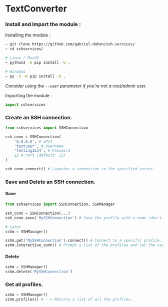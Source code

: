 # TextConverter

### Install and Import the module :

Installing the module :
```bash
~ git clone https://github.com/gabriel-dahan/ssh-services/
~ cd sshservices/

# Linux / MacOS
~ python3 -m pip install -U .

# Windows 
~ py -3 -m pip install -U .
```
_Consider using the `--user` parameter if you're not a root/admin user._

Importing the module :
```python
import sshservices
```
### Create an SSH connection.
```python
from sshservices import SSHConnection

ssh_conn = SSHConnection(
    '0.0.0.0', # IPv4
    'testuser', # Username
    'Testing1234', # Password
    22 # Port (default: 22)
)

ssh_conn.connect() # Launches a connection to the specified server.
```
### Save and Delete an SSH connection.
#### Save
```python
from sshservices import SSHConnection, SSHManager

ssh_conn = SSHConnection(...)
ssh_conn.save('MySSHConnection') # Save the profile with a name (don't reuse the same name as others profiles, it'll override them).

# Later
sshm = SSHManager()

sshm.get('MySSHConnection').connect() # Connect to a specific profile.
sshm.interactive_conn() # Prompt a list of the profiles and let the user choose one.
```
#### Delete
```python
sshm = SSHManager()
sshm.delete('MySSHConnection')
```
### Get all profiles.
```python
sshm = SSHManager()
sshm.profiles() # --> Returns a list of all the profiles.
```